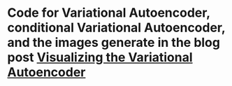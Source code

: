 # Code for Variational Autoencoder, conditional Variational Autoencoder, and the images generate in the blog post [Visualizing the Variational Autoencoder](https://savadikarc.github.io/post/2020/01/30/vae_vis/)
